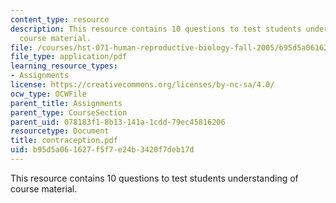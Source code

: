 ```yaml
---
content_type: resource
description: This resource contains 10 questions to test students understanding of
  course material.
file: /courses/hst-071-human-reproductive-biology-fall-2005/b95d5a061627f5f7e24b3420f7deb17d_contraception.pdf
file_type: application/pdf
learning_resource_types:
- Assignments
license: https://creativecommons.org/licenses/by-nc-sa/4.0/
ocw_type: OCWFile
parent_title: Assignments
parent_type: CourseSection
parent_uid: 078183f1-8b13-141a-1cdd-79ec45816206
resourcetype: Document
title: contraception.pdf
uid: b95d5a06-1627-f5f7-e24b-3420f7deb17d
---
```

This resource contains 10 questions to test students understanding of course material.
